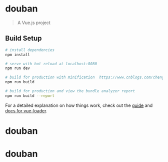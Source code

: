 # douban

> A Vue.js project

## Build Setup

``` bash
# install dependencies
npm install

# serve with hot reload at localhost:8080
npm run dev

# build for production with minification  https://www.cnblogs.com/chengxiang123/p/9214641.html
npm run build

# build for production and view the bundle analyzer report
npm run build --report
```

For a detailed explanation on how things work, check out the [guide](http://vuejs-templates.github.io/webpack/) and [docs for vue-loader](http://vuejs.github.io/vue-loader).
# douban
# douban
